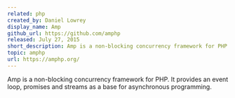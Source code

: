 ```yaml
---
related: php
created_by: Daniel Lowrey
display_name: Amp
github_url: https://github.com/amphp
released: July 27, 2015
short_description: Amp is a non-blocking concurrency framework for PHP.
topic: amphp
url: https://amphp.org/
---
```

Amp is a non-blocking concurrency framework for PHP. It provides an event loop, promises and streams as a base for asynchronous programming.
